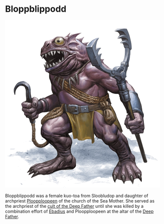 # Bloppblippodd

![Bloppblippodd](Bloppblippodd.png)

Bloppblippodd was a female kuo-toa from Sloobludop and daughter of archpriest [Ploopploopeen](ploopploopeen.md) of the church of the Sea Mother. She served as the archpriest of the [cult of the Deep Father](../../lore/organizations/deepfather.md) until she was killed by a combination effort of [Ebadius](../pcs/ebadius.md) and Ploopploopeen at the altar of the [Deep Father](../../lore/demon_lords/demogorgon.md).
